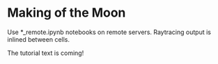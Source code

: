 Making of the Moon
==================

Use *_remote.ipynb notebooks on remote servers. Raytracing output is inlined between cells.

The tutorial text is coming!
